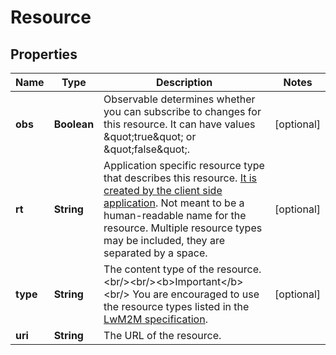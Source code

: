 
# Resource

## Properties
Name | Type | Description | Notes
------------ | ------------- | ------------- | -------------
**obs** | **Boolean** | Observable determines whether you can subscribe to changes for this resource. It can have values \&quot;true\&quot; or \&quot;false\&quot;.  |  [optional]
**rt** | **String** | Application specific resource type that describes this resource. [It is created by the client side application](/docs/current/connecting/resource-setup-in-device-management-client.html). Not meant to be a human-readable name for the resource. Multiple resource types may be included, they are separated by a space. |  [optional]
**type** | **String** | The content type of the resource. &lt;br/&gt;&lt;br/&gt;&lt;b&gt;Important&lt;/b&gt;&lt;br/&gt; You are encouraged to use the resource types listed in the [LwM2M specification](http://technical.openmobilealliance.org/Technical/technical-information/omna/lightweight-m2m-lwm2m-object-registry).  |  [optional]
**uri** | **String** | The URL of the resource. | 




